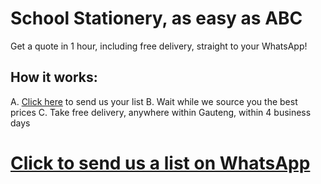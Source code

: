 # School Stationery, as easy as ABC

Get a quote in 1 hour, including free delivery, straight to your WhatsApp!

## How it works:
A. [Click here](https://wa.me/27607411481?text=I%20would%20like%20a%20quote%20for%20school%20stationery) to send us your list
B. Wait while we source you the best prices
C. Take free delivery, anywhere within Gauteng, within 4 business days

# [Click to send us a list on WhatsApp](https://wa.me/27607411481?text=I%20would%20like%20a%20quote%20for%20school%20stationery)
